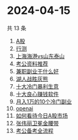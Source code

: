 # 2024-04-15

共 13 条

<!-- BEGIN -->
<!-- 最后更新时间 Mon Apr 15 2024 21:13:06 GMT+0800 (China Standard Time) -->

1. [A股](https://www.zhihu.com/search?q=A股)
1. [行测](https://www.zhihu.com/search?q=行测)
1. [上海海港vs山东泰山](https://www.zhihu.com/search?q=上海海港vs山东泰山)
1. [考公资料推荐](https://www.zhihu.com/search?q=考公资料推荐)
1. [兼职副业干什么好](https://www.zhihu.com/search?q=兼职副业干什么好)
1. [湖人战胜灰熊](https://www.zhihu.com/search?q=湖人战胜灰熊)
1. [十大冷门暴利生意](https://www.zhihu.com/search?q=十大冷门暴利生意)
1. [十大良心赚钱软件](https://www.zhihu.com/search?q=十大良心赚钱软件)
1. [月入1万的10个冷门副业](https://www.zhihu.com/search?q=月入1万的10个冷门副业)
1. [openai](https://www.zhihu.com/search?q=openai)
1. [如何看待今日A股市场](https://www.zhihu.com/search?q=如何看待今日A股市场)
1. [张伟丽卫冕金腰带](https://www.zhihu.com/search?q=张伟丽卫冕金腰带)
1. [考公备考全流程](https://www.zhihu.com/search?q=考公备考全流程)

<!-- END -->
